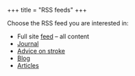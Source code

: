 +++
title = "RSS feeds"
+++

Choose the RSS feed you are interested in:

- Full site [feed](/rss.xml) – all content
- [Journal](/journal/rss.xml)
- [Advice on stroke](/journal/stroke/rss.xml)
- [Blog](/blog/rss.xml)
- [Articles](/journal/articles/rss.xml)